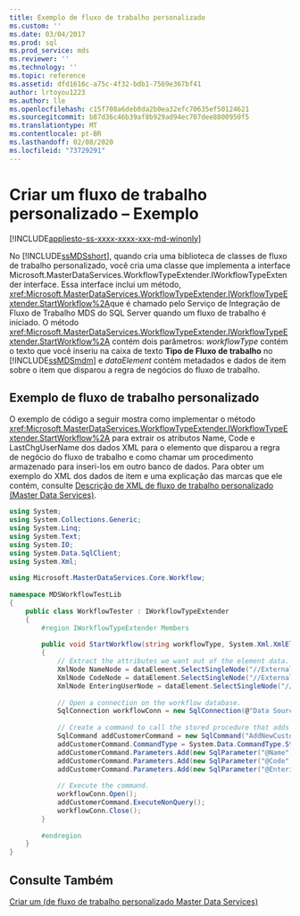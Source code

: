 ```yaml
---
title: Exemplo de fluxo de trabalho personalizado
ms.custom: ''
ms.date: 03/04/2017
ms.prod: sql
ms.prod_service: mds
ms.reviewer: ''
ms.technology: ''
ms.topic: reference
ms.assetid: dfd1616c-a75c-4f32-bdb1-7569e367bf41
author: lrtoyou1223
ms.author: lle
ms.openlocfilehash: c15f708a6deb8da2b0ea32efc70635ef50124621
ms.sourcegitcommit: b87d36c46b39af8b929ad94ec707dee8800950f5
ms.translationtype: MT
ms.contentlocale: pt-BR
ms.lasthandoff: 02/08/2020
ms.locfileid: "73729291"
---
```

# <a name="create-a-custom-workflow---example"></a>Criar um fluxo de trabalho personalizado – Exemplo

[!INCLUDE[appliesto-ss-xxxx-xxxx-xxx-md-winonly](../../includes/appliesto-ss-xxxx-xxxx-xxx-md-winonly.md)]

  No [!INCLUDE[ssMDSshort](../../includes/ssmdsshort-md.md)], quando cria uma biblioteca de classes de fluxo de trabalho personalizado, você cria uma classe que implementa a interface Microsoft.MasterDataServices.WorkflowTypeExtender.IWorkflowTypeExtender interface. Essa interface inclui um método, <xref:Microsoft.MasterDataServices.WorkflowTypeExtender.IWorkflowTypeExtender.StartWorkflow%2A>que é chamado pelo Serviço de Integração de Fluxo de Trabalho MDS do SQL Server quando um fluxo de trabalho é iniciado. O método <xref:Microsoft.MasterDataServices.WorkflowTypeExtender.IWorkflowTypeExtender.StartWorkflow%2A> contém dois parâmetros: *workflowType* contém o texto que você inseriu na caixa de texto **Tipo de Fluxo de trabalho** no [!INCLUDE[ssMDSmdm](../../includes/ssmdsmdm-md.md)] e *dataElement* contém metadados e dados de item sobre o item que disparou a regra de negócios do fluxo de trabalho.  
  
## <a name="custom-workflow-example"></a>Exemplo de fluxo de trabalho personalizado  
 O exemplo de código a seguir mostra como implementar o método <xref:Microsoft.MasterDataServices.WorkflowTypeExtender.IWorkflowTypeExtender.StartWorkflow%2A> para extrair os atributos Name, Code e LastChgUserName dos dados XML para o elemento que disparou a regra de negócio do fluxo de trabalho e como chamar um procedimento armazenado para inseri-los em outro banco de dados. Para obter um exemplo do XML dos dados de item e uma explicação das marcas que ele contém, consulte [Descrição de XML de fluxo de trabalho personalizado &#40;Master Data Services&#41;](../../master-data-services/develop/create-a-custom-workflow-xml-description.md).  
  
```csharp  
using System;  
using System.Collections.Generic;  
using System.Linq;  
using System.Text;  
using System.IO;  
using System.Data.SqlClient;  
using System.Xml;  
  
using Microsoft.MasterDataServices.Core.Workflow;  
  
namespace MDSWorkflowTestLib  
{  
    public class WorkflowTester : IWorkflowTypeExtender  
    {  
        #region IWorkflowTypeExtender Members  
  
        public void StartWorkflow(string workflowType, System.Xml.XmlElement dataElement)  
        {  
            // Extract the attributes we want out of the element data.  
            XmlNode NameNode = dataElement.SelectSingleNode("//ExternalAction/MemberData/Name");  
            XmlNode CodeNode = dataElement.SelectSingleNode("//ExternalAction/MemberData/Code");  
            XmlNode EnteringUserNode = dataElement.SelectSingleNode("//ExternalAction/MemberData/LastChgUserName");  
  
            // Open a connection on the workflow database.  
            SqlConnection workflowConn = new SqlConnection(@"Data Source=<Server instance>; Initial Catalog=WorkflowTest; Integrated Security=True");  
  
            // Create a command to call the stored procedure that adds a new user to the workflow database.  
            SqlCommand addCustomerCommand = new SqlCommand("AddNewCustomer", workflowConn);  
            addCustomerCommand.CommandType = System.Data.CommandType.StoredProcedure;  
            addCustomerCommand.Parameters.Add(new SqlParameter("@Name", NameNode.InnerText));  
            addCustomerCommand.Parameters.Add(new SqlParameter("@Code", CodeNode.InnerText));  
            addCustomerCommand.Parameters.Add(new SqlParameter("@EnteringUser", EnteringUserNode.InnerText));  
  
            // Execute the command.  
            workflowConn.Open();  
            addCustomerCommand.ExecuteNonQuery();  
            workflowConn.Close();  
        }  
  
        #endregion  
    }  
}  
```  
  
## <a name="see-also"></a>Consulte Também  
 [Criar um &#40;de fluxo de trabalho personalizado Master Data Services&#41;](../../master-data-services/develop/create-a-custom-workflow-master-data-services.md)  
  
  
